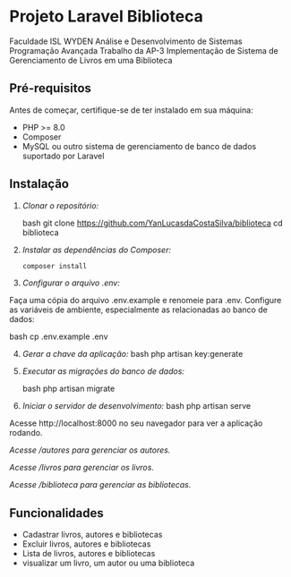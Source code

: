 # Projeto Laravel Biblioteca

Faculdade ISL WYDEN
Análise e Desenvolvimento de Sistemas
Programação Avançada
Trabalho da AP-3
Implementação de Sistema de
Gerenciamento de Livros em uma
Biblioteca

## Pré-requisitos

Antes de começar, certifique-se de ter instalado em sua máquina:

- PHP >= 8.0
- Composer
- MySQL ou outro sistema de gerenciamento de banco de dados suportado por Laravel

## Instalação

1. *Clonar o repositório:*

   bash
   git clone https://github.com/YanLucasdaCostaSilva/biblioteca
   cd biblioteca
   

2. *Instalar as dependências do Composer:*
   ```bash
   composer install
   ```
   
3. *Configurar o arquivo .env:*

Faça uma cópia do arquivo .env.example e renomeie para .env. Configure as variáveis de ambiente, especialmente as relacionadas ao banco de dados:

   bash
   cp .env.example .env
   
4. *Gerar a chave da aplicação:*
   bash
   php artisan key:generate
   

5. *Executar as migrações do banco de dados:*

   bash
   php artisan migrate
   

6. *Iniciar o servidor de desenvolvimento:*
   bash
   php artisan serve
   
Acesse http://localhost:8000 no seu navegador para ver a aplicação rodando.

*Acesse /autores para gerenciar os autores.*

*Acesse /livros para gerenciar os livros.*

*Acesse /biblioteca para gerenciar as bibliotecas.*
## Funcionalidades

- Cadastrar livros, autores e bibliotecas
- Excluir livros, autores e bibliotecas
- Lista de livros, autores e bibliotecas
- visualizar um livro, um autor ou uma biblioteca